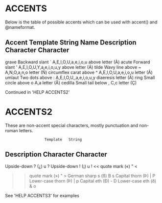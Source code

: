 # ACCENTS
  Below is the table of possible accents which can be used with accent() and @nameformat.

  Accent                         Template   String
  Name       Description         Character  Character
  --------------------------------------------------------------
  grave      Backward slant      `          A,E,I,O,U,a,e,i,o,u
             above letter (À)
  acute      Forward slant       '          A,E,I,O,U,Y,a,e,i,o,u,y
             above letter (Á)
  tilde      Wavy line above     ~          A,N,O,a,n,o
             letter (Ñ)
  circumflex carat above         ^          A,E,I,O,U,a,e,i,o,u
             letter (Â)
  umlaut     Two dots above      :          A,E,I,O,U,,a,e,i,o,u,y
  diaeresis  letter (Ä)
  ring       Small circle above  o          A,a
             letter (Å)
  cedilla    Small tail below    ,          C,c
             letter (Ç)

  Continued in 'HELP ACCENTS2'
# ACCENTS2
  These are non-accent special characters, mostly punctuation and non-roman letters.

                      Template   String
  Description         Character  Character
  --------------------------------------------------------------
  Upside-down ? (¿)       u          ?
  Upside-down ! (¡)       u          !
  << quote mark («)       "          <
  >> quote mark (»)       "          >
  German sharp s (ß)      B          s
  Capital thorn (Þ)       |          P
  Lower-case thorn (Þ)    |          p
  Capital eth (Ð)         -          D
  Lower-case eth (ð)      &          o

  See 'HELP ACCENTS3' for examples

